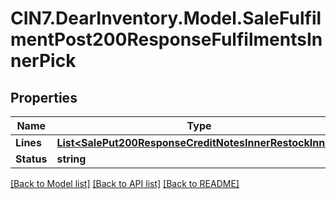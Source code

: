# CIN7.DearInventory.Model.SaleFulfilmentPost200ResponseFulfilmentsInnerPick

## Properties

| Name       | Type                                                                                                                | Description | Notes      |
| ---------- | ------------------------------------------------------------------------------------------------------------------- | ----------- | ---------- |
| **Lines**  | [**List&lt;SalePut200ResponseCreditNotesInnerRestockInner&gt;**](SalePut200ResponseCreditNotesInnerRestockInner.md) |             | [optional] |
| **Status** | **string**                                                                                                          |             | [optional] |

[[Back to Model list]](../README.md#documentation-for-models) [[Back to API list]](../README.md#documentation-for-api-endpoints) [[Back to README]](../README.md)
